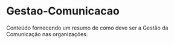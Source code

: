 # Gestao-Comunicacao
Conteúdo fornecendo um resumo de como deve ser a Gestão da Comunicação nas organizações.
